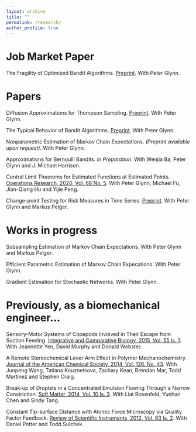 ```yaml
---
layout: archive
title: ""
permalink: /research/
author_profile: true
---
```


Job Market Paper
======
The Fragility of Optimized Bandit Algorithms. [Preprint](https://linfanf.github.io/files/The_fragility_of_optimized_bandit_algorithms.pdf). With Peter Glynn.

Papers
======
Diffusion Approximations for Thompson Sampling. [Preprint](https://arxiv.org/abs/2105.09232). With Peter Glynn.

The Typical Behavior of Bandit Algorithms. [Preprint](https://linfanf.github.io/files/The_typical_behavior_of_bandit_algorithms.pdf). With Peter Glynn.

Nonparametric Estimation of Markov Chain Expectations. _(Preprint available upon request)_. With Peter Glynn.

Approximations for Bernoulli Bandits. _In Preparation_. With Wenjia Ba, Peter Glynn and J. Michael Harrison.

Central Limit Theorems for Estimated Functions at Estimated Points. [Operations Research, 2020, Vol. 68 No. 5](https://pubsonline.informs.org/doi/10.1287/opre.2019.1922). With Peter Glynn, Michael Fu, Jian-Qiang Hu and Yijie Peng.

Change-point Testing for Risk Measures in Time Series. [Preprint](https://arxiv.org/abs/1809.02303). With Peter Glynn and Markus Pelger.

Works in progress
======
Subsampling Estimation of Markov Chain Expectations. With Peter Glynn and Markus Pelger.

Efficient Parametric Estimation of Markov Chain Expecations. With Peter Glynn.

Gradient Estimation for Stochastic Networks. With Peter Glynn.

Previously, as a biomechanical engineer...
======
Sensory-Motor Systems of Copepods Involved in Their Escape from Suction Feeding. [Integrative and Comparative Biology, 2015, Vol. 55 Is. 1](https://academic.oup.com/icb/article/55/1/121/617941). With Jeannette Yen, David Murphy and Donald Webster.

A Remote Stereochemical Lever Arm Effect in Polymer Mechanochemistry. [Journal of the American Chemical Society, 2014, Vol. 136. No. 43](https://pubs.acs.org/doi/abs/10.1021/ja509585g). With Junpeng Wang, Tatiana Kouznetsova, Zachary Kean, Brendan Mar, Todd Martínez and Stephen Craig.

Break-up of Droplets in a Concentrated Emulsion Flowing Through a Narrow Constriction. [Soft Matter, 2014, Vol. 10 Is. 3](https://pubs.rsc.org/en/content/articlelanding/2014/sm/c3sm51843d). With Liat Rosenfeld, Yunhan Chen and Sindy Tang.

Constant Tip-surface Distance with Atomic Force Microscopy via Quality Factor Feedback. [Review of Scientific Instruments, 2012, Vol. 83 Is. 2](https://aip.scitation.org/doi/abs/10.1063/1.3683236). With Daniel Potter and Todd Sulchek.












